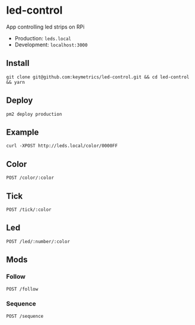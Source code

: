 # led-control
App controlling led strips on RPi

- Production: `leds.local`
- Development: `localhost:3000`

## Install
```
git clone git@github.com:keymetrics/led-control.git && cd led-control && yarn
```

## Deploy
```
pm2 deploy production
```

## Example
```
curl -XPOST http://leds.local/color/0000FF
```

## Color
```http
POST /color/:color
```

## Tick
```http
POST /tick/:color
```

## Led
```http
POST /led/:number/:color
```

## Mods
### Follow
```http
POST /follow
```

### Sequence
```http
POST /sequence
```
